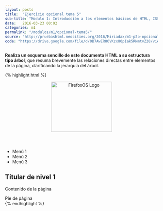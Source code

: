 ```yaml
---
layout: posts
title:  "Ejercicio opcional tema 5"
sub-title: "Modulo 1: Introducción a los elementos básicos de HTML, CSS"
date:   2016-03-23 00:02
categories: m1
permalink: "/modulos/m1/opcional-tema5/"
source: "http://pruebashtml.neocities.org/2016/Miriadax/m1-p2p-opcional-02/index.html"
code: "https://drive.google.com/file/d/0B7AwER8OVKzxU0pIak5RNmtvZ28/view?usp=sharing"
---
```


**Realiza un esquema sencillo de este documento HTML a su
estructura tipo árbol**, que resuma brevemente las
relaciones directas entre elementos de la página,
clarificando la jerarquía del árbol.

{% highlight html %}
<!DOCTYPE html>
<html>
  <head>
  <meta charset="utf-8">
  <title>Ejercicio opcional árbol</title>
  </head>
  <body>
    <header>
      <img src="firefox-os.png" alt="FirefoxOS Logo" width="200" height="164">
    </header>
    <nav>
      <ul>
        <li>Menú 1</li>
        <li>Menú 2</li>
        <li>Menú 3</li>
      </ul>
    </nav>
    <article>
      <h1>Titular de nivel 1</h1>
      <p>Contenido de la página</p>
    </article>
    <footer>Pie de página</footer>
  </body>
</html>
{% endhighlight %}
